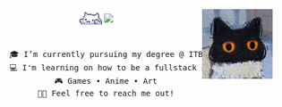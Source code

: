 <div align="center">
<img src="img\cat.gif" align="center" height="40" />
<img src="img\cat.jpg" width="25%" align="right" />
<img src="https://readme-typing-svg.demolab.com?font=Inconsolata&weight=500&size=50&duration=4000&pause=300&color=6b7fb7&center=true&vCenter=true&multiline=true&repeat=false&random=false&width=1300&height=140&lines=Hello+all!;I'm+Grace%2C+an+Informatics+Engineering+student+%E2%9C%A9" width="70%" />
<br><br>
<pre>
    🎓 I’m currently pursuing my degree @ ITB
    💻 I'm learning on how to be a fullstack developer
    🎮 Games • Anime • Art
    🙌🏻 Feel free to reach me out!
</pre>
</div>